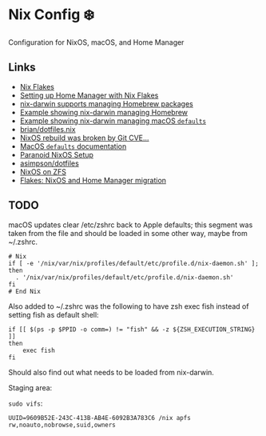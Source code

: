 # Nix Config :snowflake:

Configuration for NixOS, macOS, and Home Manager

## Links

- [Nix Flakes](https://nixos.wiki/wiki/Flakes)
- [Setting up Home Manager with Nix Flakes](https://nix-community.github.io/home-manager/index.html#ch-nix-flakes)
- [nix-darwin supports managing Homebrew packages](https://github.com/LnL7/nix-darwin/pull/262)
- [Example showing nix-darwin managing Homebrew](https://github.com/malob/nixpkgs/blob/master/darwin/homebrew.nix)
- [Example showing nix-darwin managing macOS `defaults`](https://github.com/LnL7/nix-darwin/blob/master/modules/examples/lnl.nix)
- [brian/dotfiles.nix](https://git.bytes.zone/brian/dotfiles.nix)
- [NixOS rebuild was broken by Git CVE...](https://github.com/NixOS/nixpkgs/issues/169193)
- [MacOS `defaults` documentation](https://macos-defaults.com/screenshots/location.html)
- [Paranoid NixOS Setup](https://christine.website/blog/paranoid-nixos-2021-07-18)
- [asimpson/dotfiles](https://github.com/asimpson/dotfiles/blob/master/nixos/t480s/configuration.nix)
- [NixOS on ZFS](https://grahamc.com/blog/nixos-on-zfs)
- [Flakes: NixOS and Home Manager migration](https://gvolpe.com/blog/nix-flakes/)

## TODO

macOS updates clear /etc/zshrc back to Apple defaults; this segment was taken
from the file and should be loaded in some other way, maybe from ~/.zshrc.

```
# Nix
if [ -e '/nix/var/nix/profiles/default/etc/profile.d/nix-daemon.sh' ]; then
  . '/nix/var/nix/profiles/default/etc/profile.d/nix-daemon.sh'
fi
# End Nix
```

Also added to ~/.zshrc was the following to have zsh exec fish instead of
setting fish as default shell:
```
if [[ $(ps -p $PPID -o comm=) != "fish" && -z ${ZSH_EXECUTION_STRING} ]]
then
    exec fish
fi
```

Should also find out what needs to be loaded from nix-darwin.

Staging area:

`sudo vifs`:
```
UUID=9609B52E-243C-413B-AB4E-6092B3A783C6 /nix apfs rw,noauto,nobrowse,suid,owners
``````
